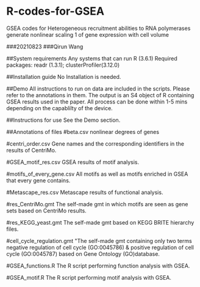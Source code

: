 # R-codes-for-GSEA
GSEA codes for Heterogeneous recruitment abilities to RNA polymerases generate nonlinear scaling 1 of gene expression with cell volume

###20210823
###Qirun Wang

##System requirements
Any systems that can run R (3.6.1)
Required packages: readr (1.3.1); clusterProfiler(3.12.0)

##Installation guide
No Installation is needed.

##Demo
All instructions to run on data are included in the scripts. Please refer to the annotations in them.
The output is an S4 object of R containing GSEA results used in the paper.
All process can be done within 1-5 mins depending on the capablilty of the device.

##Instructions for use
See the Demo section.

##Annotations of files
#beta.csv 
nonlinear degrees of genes

#centri_order.csv
Gene names and the corresponding identifiers in the results of CentriMo.

#GSEA_motif_res.csv
GSEA results of motif analysis.

#motifs_of_every_gene.csv
All motifs as well as motifs enriched in GSEA that every gene contains.

#Metascape_res.csv
Metascape results of functional analysis.

#res_CentriMo.gmt
The self-made gmt in which motifs are seen as gene sets based on CentriMo results.

#res_KEGG_yeast.gmt
The self-made gmt based on KEGG BRITE hierarchy files.

#cell_cycle_regulation.gmt
"The self-made gmt containing only two terms negative regulation of cell cycle (GO:0045786) & positive regulation of cell cycle (GO:0045787) based on Gene Ontology (GO)database.

#GSEA_functions.R
The R script performing function analysis with GSEA.

#GSEA_motif.R
The R script performing motif analysis with GSEA.
